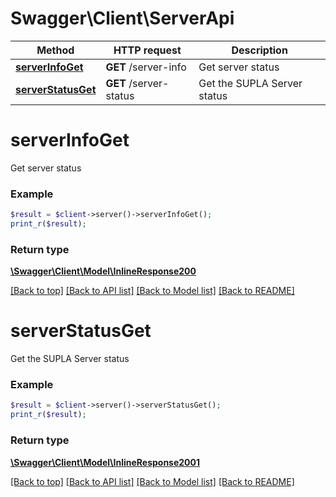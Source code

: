 # Swagger\Client\ServerApi

Method | HTTP request | Description
------------- | ------------- | -------------
[**serverInfoGet**](ServerApi.md#serverInfoGet) | **GET** /server-info | Get server status
[**serverStatusGet**](ServerApi.md#serverStatusGet) | **GET** /server-status | Get the SUPLA Server status


# **serverInfoGet**

Get server status

### Example
```php
$result = $client->server()->serverInfoGet();
print_r($result);
```



### Return type

[**\Swagger\Client\Model\InlineResponse200**](../Model/InlineResponse200.md)

[[Back to top]](#) [[Back to API list]](../../README.md#documentation-for-api-endpoints) [[Back to Model list]](../../README.md#documentation-for-models) [[Back to README]](../../README.md)

# **serverStatusGet**

Get the SUPLA Server status

### Example
```php
$result = $client->server()->serverStatusGet();
print_r($result);
```



### Return type

[**\Swagger\Client\Model\InlineResponse2001**](../Model/InlineResponse2001.md)

[[Back to top]](#) [[Back to API list]](../../README.md#documentation-for-api-endpoints) [[Back to Model list]](../../README.md#documentation-for-models) [[Back to README]](../../README.md)

